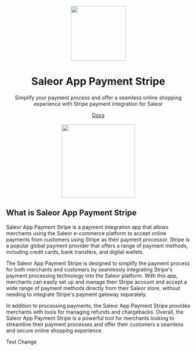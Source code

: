<div align="center">
  <img width="150" alt="" src="https://user-images.githubusercontent.com/1338731/222410999-3ec838de-d49a-4d48-8f8a-4788beeef80d.png">
</div>

<div align="center">
  <h1>Saleor App Payment Stripe</h1>

  <p>Simplify your payment process and offer a seamless online shopping experience with Stripe payment integration for Saleor</p>
</div>

<div align="center">
  <a target="_blank" rel="noopener noreferrer" href="https://docs.saleor.io/docs/3.x/developer/app-store/apps/stripe">Docs</a>
<br><br>
  <a target="_blank" rel="noopener noreferrer" href="https://www.stripe.com/"><img src="" width="200" alt=""></a>
</div>

## What is Saleor App Payment Stripe

Saleor App Payment Stripe is a payment integration app that allows merchants using the Saleor e-commerce platform to accept online payments from customers using Stripe as their payment processor. Stripe is a popular global payment provider that offers a range of payment methods, including credit cards, bank transfers, and digital wallets.

The Saleor App Payment Stripe is designed to simplify the payment process for both merchants and customers by seamlessly integrating Stripe's payment processing technology into the Saleor platform. With this app, merchants can easily set up and manage their Stripe account and accept a wide range of payment methods directly from their Saleor store, without needing to integrate Stripe's payment gateway separately.

In addition to processing payments, the Saleor App Payment Stripe provides merchants with tools for managing refunds and chargebacks. Overall, the Saleor App Payment Stripe is a powerful tool for merchants looking to streamline their payment processes and offer their customers a seamless and secure online shopping experience.

Test Change
